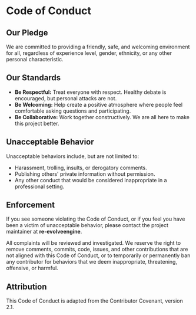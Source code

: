 # Code of Conduct

## Our Pledge

We are committed to providing a friendly, safe, and welcoming environment for all, regardless of experience level, gender, ethnicity, or any other personal characteristic.

## Our Standards

-   **Be Respectful:** Treat everyone with respect. Healthy debate is encouraged, but personal attacks are not.
-   **Be Welcoming:** Help create a positive atmosphere where people feel comfortable asking questions and participating.
-   **Be Collaborative:** Work together constructively. We are all here to make this project better.

## Unacceptable Behavior

Unacceptable behaviors include, but are not limited to:
-   Harassment, trolling, insults, or derogatory comments.
-   Publishing others' private information without permission.
-   Any other conduct that would be considered inappropriate in a professional setting.

## Enforcement

If you see someone violating the Code of Conduct, or if you feel you have been a victim of unacceptable behavior, please contact the project maintainer at **re-evolveengine**.

All complaints will be reviewed and investigated. We reserve the right to remove comments, commits, code, issues, and other contributions that are not aligned with this Code of Conduct, or to temporarily or permanently ban any contributor for behaviors that we deem inappropriate, threatening, offensive, or harmful.

## Attribution

This Code of Conduct is adapted from the Contributor Covenant, version 2.1.
